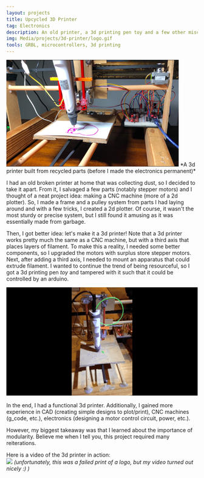 ```yaml
---
layout: projects
title: Upcycled 3D Printer
tag: Electronics
description: An old printer, a 3d printing pen toy and a few other miscellaneous parts were transformed into a low-budget 3d printer
img: Media/projects/3d-printer/logo.gif
tools: GRBL, microcontrollers, 3d printing
---
```

<img src="/Media/projects/3d-printer/3d.png">
*A 3d printer built from recycled parts (before I made the electronics permanent)*

I had an old broken printer at home that was collecting dust, so I decided to take it apart. From it, I salvaged a few parts (notably stepper motors) and I thought of a neat project idea: making a CNC machine (more of a 2d plotter). So, I made a frame and a pulley system from parts I had laying around and with a few tricks, I created a 2d plotter. Of course, it wasn't the most sturdy or precise system, but I still found it amusing as it was essentially made from garbage. 

Then, I got better idea: let's make it a 3d printer! Note that a 3d printer works pretty much the same as a CNC machine, but with a third axis that places layers of filament. To make this a reality, I needed some better components, so I upgraded the motors with surplus store stepper motors. Next, after adding a third axis, I needed to mount an apparatus that could extrude filament. I wanted to continue the trend of being resourceful, so I got a 3d printing pen *toy* and tampered with it such that it could be controlled by an arduino. 

<img src="/Media/projects/3d-printer/3dPrinter.gif">

In the end, I had a functional 3d printer. Additionally, I gained more experience in CAD (creating simple designs to plot/print), CNC machines (g_code, etc.), electronics (designing a motor control circuit, power, etc.). 

However, my biggest takeaway was that I learned about the importance of modularity. Believe me when I tell you, this project required many reiterations.

Here is a video of the 3d printer in action:   
<img src="/Media/projects/3d-printer/logo.gif">
*(unfortunately, this was a failed print of a logo, but my video turned out nicely :) )*